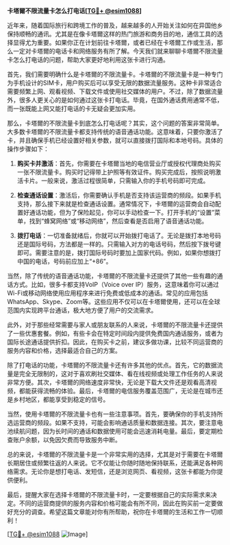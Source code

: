 **卡塔爾不限流量卡怎么打电话[[TG💪+ @esim1088](https://t.me/s/esim1088)]**

近年来，随着国际旅行和跨境工作的普及，越来越多的人开始关注如何在异国他乡保持顺畅的通讯。尤其是在像卡塔爾这样的热门旅游和商务目的地，通信工具的选择显得尤为重要。如果你正在计划前往卡塔爾，或者已经在卡塔爾工作或生活，那么一定对卡塔爾的电话卡和网络服务有所了解。今天我们就来聊聊卡塔爾不限流量卡怎么打电话的问题，帮助大家更好地利用这张卡进行沟通。

首先，我们需要明确什么是卡塔爾的不限流量卡。卡塔爾的不限流量卡是一种专门为手机设计的SIM卡，用户购买后可以享受无限的数据流量服务。这种卡非常适合需要频繁上网、观看视频、下载文件或使用社交媒体的用户。不过，除了数据流量外，很多人更关心的是如何通过这张卡打电话。毕竟，在国外通话费用通常不低，而一张既能上网又能打电话的卡无疑会更加实用。

那么，卡塔爾的不限流量卡到底怎么打电话呢？其实，这个问题的答案非常简单。大多数卡塔爾的不限流量卡都支持传统的语音通话功能。这意味着，只要你激活了卡，并且确保手机已经设置好相关参数，就可以直接拨打国际和本地号码。具体的操作步骤如下：

1. **购买卡并激活**：首先，你需要在卡塔爾当地的电信营业厅或授权代理商处购买一张不限流量卡。购买时记得带上护照等有效证件。购买完成后，按照说明激活卡片。一般来说，激活过程很简单，只需输入你的手机号码即可完成。

2. **检查通话设置**：激活后，你需要确认手机是否支持该运营商的频段。如果手机支持，那么接下来就是检查通话设置。通常情况下，卡塔爾的运营商会自动配置好通话功能，但为了保险起见，你可以手动检查一下。打开手机的“设置”菜单，找到“蜂窝网络”或“移动网络”，然后查看是否启用了语音通话功能。

3. **拨打电话**：一切准备就绪后，你就可以开始拨打电话了。无论是拨打本地号码还是国际号码，方法都是一样的。只需输入对方的电话号码，然后按下拨号键即可。需要注意的是，拨打国际号码时要加上国家代码。例如，如果你想拨打中国的电话，号码前应加上“+86”。

当然，除了传统的语音通话功能，卡塔爾的不限流量卡还提供了其他一些有趣的通话方式。比如，很多卡都支持VoIP（Voice over IP）服务，这意味着你可以通过Wi-Fi或移动网络使用应用程序来进行免费或低成本的通话。常见的应用包括WhatsApp、Skype、Zoom等。这些应用不仅可以在卡塔爾使用，还可以在全球范围内实现跨平台通话，极大地方便了用户的交流需求。

此外，对于那些经常需要与家人或朋友联系的人来说，卡塔爾的不限流量卡还提供了一些优惠套餐。例如，有些卡会在特定时间段内提供免费国内通话服务，或者为国际长途通话提供折扣。因此，在购买卡之前，建议多做功课，比较不同运营商的服务内容和价格，选择最适合自己的方案。

除了打电话的功能，卡塔爾的不限流量卡还有许多其他的优点。首先，它的数据流量是完全无限制的，这对于喜欢刷社交媒体、看在线视频或处理工作任务的人来说非常方便。其次，卡塔爾的网络速度非常快，无论是下载大文件还是观看高清视频，都能获得流畅的体验。最后，卡塔爾的电信服务覆盖范围广，无论是在城市还是乡村地区，都能享受到稳定的信号。

当然，使用卡塔爾的不限流量卡也有一些注意事项。首先，要确保你的手机支持所选运营商的频段。如果不支持，可能会影响通话质量和数据连接。其次，要注意电池续航问题，因为长时间的通话和数据使用可能会迅速消耗电量。最后，要定期检查账户余额，以免因欠费而导致服务中断。

总的来说，卡塔爾的不限流量卡是一个非常实用的选择，尤其是对于需要在卡塔爾长期居住或频繁往返的人来说。它不仅能让你随时随地保持联系，还能满足各种网络需求。无论你是想打电话、发短信，还是浏览网页、看视频，这张卡都能为你提供便利。

最后，提醒大家在选择卡塔爾的不限流量卡时，一定要根据自己的实际需求来决定。不同的运营商提供的服务内容和价格可能会有所不同，因此在购买前一定要做好充分的调查。希望这篇文章能对你有所帮助，祝你在卡塔爾的生活和工作一切顺利！

[[TG💪+ @esim1088](https://t.me/s/esim1088) ![Image](https://i.postimg.cc/4NQfJmqS/Snipaste-2025-05-13-00-14-12.png)]